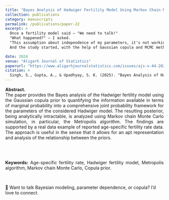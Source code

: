 ```yaml
---
title: "Bayes Analysis of Hadwiger Fertility Model Using Markov Chain Monte Carlo Simulation"
collection: publications
category: manuscripts
permalink: /publications/paper-22
excerpt: >
  Once a fertility model said — "We need to talk!"  
  "What happened?" — I asked.  
  "This assumption about independence of my parameters, it's not working anymore," it replied.  
  And the study started, with the help of Gaussian copula and MCMC methods.

date: 2024
venue: "Aligarh Journal of Statistics"
paperurl: "https://www.aligarhjournalstatistics.com/issues/ajs-v-44-2024/7-shambhavi-singh.pdf"
citation: >
  Singh, S., Gupta, A., & Upadhyay, S. K. (2025). "Bayes Analysis of Hadwiger Fertility Model Using Markov Chain Monte Carlo Simulation", *Aligarh Journal of Statistics*, Vol. 44, 103–112.
---
```


  
<div style="text-align: justify;">

<strong>Abstract.</strong><br>
The paper provides the Bayes analysis of the Hadwiger fertility model using the Gaussian copula prior to quantifying the information available in terms of marginal probability into a comprehensive joint probability framework for the parameters of the considered Hadwiger model. The resulting posterior, being analytically intractable, is analyzed using Markov chain Monte Carlo simulation, in particular, the Metropolis algorithm. The findings are supported by a real data example of reported age-specific fertility rate data. The approach is useful in the sense that it allows for an apt representation and analysis of the relationship between the priors.

<br><br>

<strong>Keywords:</strong> Age-specific fertility rate, Hadwiger fertility model, Metropolis algorithm, Markov chain Monte Carlo, Copula prior.

</div>

<br>

🧠 Want to talk Bayesian modeling, parameter dependence, or copula? I’d love to connect.
